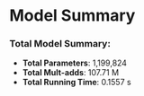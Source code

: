
# Model Summary

### Total Model Summary:
- **Total Parameters**: 1,199,824
- **Total Mult-adds**: 107.71 M
- **Total Running Time**: 0.1557 s
